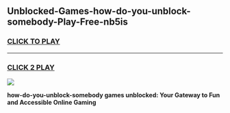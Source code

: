 
## Unblocked-Games-how-do-you-unblock-somebody-Play-Free-nb5is
<h3>
<a href="https://premium76.site?title=how-do-you-unblock-somebody&ref=23A">CLICK TO PLAY</a></h3>
<hr>

<h3>
<a href="https://premium76.site?title=how-do-you-unblock-somebody&ref=23A">CLICK 2 PLAY</a>
  
</h3>

<a href="https://premium76.site?title=how-do-you-unblock-somebody&ref=23A"><img src="https://clearcache.store/games.png"></a>


**how-do-you-unblock-somebody games unblocked: Your Gateway to Fun and Accessible Online Gaming**
